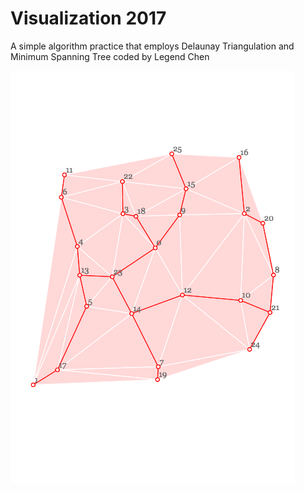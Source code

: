 
# Visualization 2017

A simple algorithm practice that employs Delaunay Triangulation and Minimum Spanning Tree coded by Legend Chen

<img align="left" src="src/demo.png" />